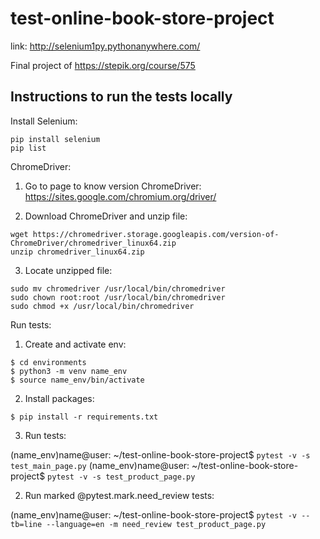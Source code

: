 # test-online-book-store-project

link: http://selenium1py.pythonanywhere.com/

Final project of https://stepik.org/course/575


## Instructions to run the tests locally

Install Selenium:
```
pip install selenium
pip list 
```
ChromeDriver:

1. Go to page to know version ChromeDriver: https://sites.google.com/chromium.org/driver/

2. Download ChromeDriver and unzip file:
```
wget https://chromedriver.storage.googleapis.com/version-of-ChromeDriver/chromedriver_linux64.zip
unzip chromedriver_linux64.zip
```
3. Locate unzipped file:
```
sudo mv chromedriver /usr/local/bin/chromedriver
sudo chown root:root /usr/local/bin/chromedriver
sudo chmod +x /usr/local/bin/chromedriver
```

Run tests:

1. Create and activate env:
```
$ cd environments
$ python3 -m venv name_env
$ source name_env/bin/activate
```
2.  Install packages:
```
$ pip install -r requirements.txt
```
3. Run tests:

(name_env)name@user: ~/test-online-book-store-project$ `pytest -v -s test_main_page.py`
(name_env)name@user: ~/test-online-book-store-project$ `pytest -v -s test_product_page.py`

2. Run marked @pytest.mark.need_review tests:

(name_env)name@user: ~/test-online-book-store-project$ `pytest -v --tb=line --language=en -m need_review test_product_page.py`


